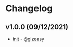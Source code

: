 # Changelog

## v1.0.0 (09/12/2021)
- [init](https://github.com/gazprom-neft/gpn-responses/commit/7c56dcd239fd7c26987e5c60f0ecf722f27c3719) - [@gizeasy](https://github.com/gizeasy)
